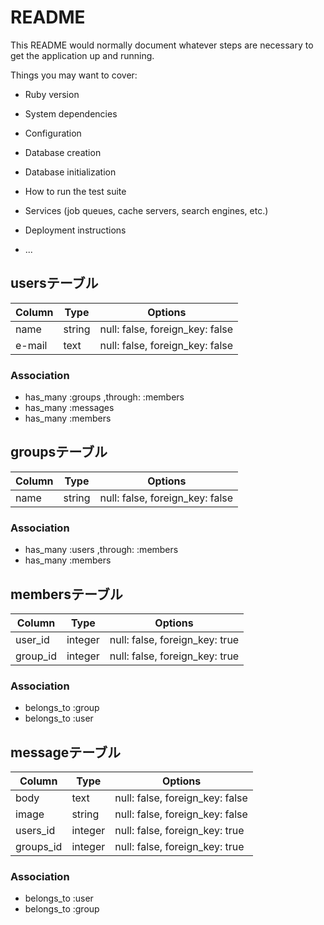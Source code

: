 # README

This README would normally document whatever steps are necessary to get the
application up and running.

Things you may want to cover:

* Ruby version

* System dependencies

* Configuration

* Database creation

* Database initialization

* How to run the test suite

* Services (job queues, cache servers, search engines, etc.)

* Deployment instructions

* ...
## usersテーブル

|Column|Type|Options|
|------|----|-------|
|name|string|null: false, foreign_key: false|
|e-mail|text|null: false, foreign_key: false|

### Association
- has_many :groups ,through: :members
- has_many :messages
- has_many :members
## groupsテーブル

|Column|Type|Options|
|------|----|-------|
|name|string|null: false, foreign_key: false|

### Association
- has_many :users ,through: :members
- has_many :members

## membersテーブル

|Column|Type|Options|
|------|----|-------|
|user_id|integer|null: false, foreign_key: true|
|group_id|integer|null: false, foreign_key: true|

### Association
- belongs_to :group
- belongs_to :user

## messageテーブル

|Column|Type|Options|
|------|----|-------|
|body|text|null: false, foreign_key: false|
|image|string|null: false, foreign_key: false|
|users_id|integer|null: false, foreign_key: true|
|groups_id|integer|null: false, foreign_key: true|

### Association
- belongs_to :user
- belongs_to :group
